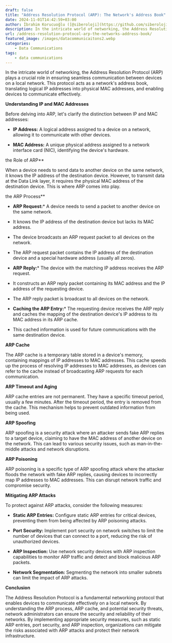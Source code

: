 ```yaml
---
draft: false
title: "Address Resolution Protocol (ARP): The Network's Address Book"
date: 2024-11-01T14:42:59+03:00
author: İbrahim Korucuoğlu ([@siberoloji](https://github.com/siberoloji))
description: In the intricate world of networking, the Address Resolution Protocol (ARP) plays a crucial role in ensuring seamless communication between devices on a local network.
url: /address-resolution-protocol-arp-the-networks-address-book/
featured_image: /images/datacommunicaitons2.webp
categories:
    - Data Communications
tags:
    - data communications
---
```



In the intricate world of networking, the Address Resolution Protocol (ARP) plays a crucial role in ensuring seamless communication between devices on a local network. This protocol acts as a network's address book, translating logical IP addresses into physical MAC addresses, and enabling devices to communicate effectively.



**Understanding IP and MAC Addresses**



Before delving into ARP, let's clarify the distinction between IP and MAC addresses:


* **IP Address:** A logical address assigned to a device on a network, allowing it to communicate with other devices.

* **MAC Address:** A unique physical address assigned to a network interface card (NIC), identifying the device's hardware.




the Role of ARP**



When a device needs to send data to another device on the same network, it knows the IP address of the destination device. However, to transmit data at the Data Link layer, it requires the physical MAC address of the destination device. This is where ARP comes into play.



the ARP Process**


* **ARP Request:*** A device needs to send a packet to another device on the same network.

* It knows the IP address of the destination device but lacks its MAC address.

* The device broadcasts an ARP request packet to all devices on the network.

* The ARP request packet contains the IP address of the destination device and a special hardware address (usually all zeros).



* **ARP Reply:*** The device with the matching IP address receives the ARP request.

* It constructs an ARP reply packet containing its MAC address and the IP address of the requesting device.

* The ARP reply packet is broadcast to all devices on the network.



* **Caching the ARP Entry:*** The requesting device receives the ARP reply and caches the mapping of the destination device's IP address to its MAC address in its ARP cache.

* This cached information is used for future communications with the same destination device.

**ARP Cache**



The ARP cache is a temporary table stored in a device's memory, containing mappings of IP addresses to MAC addresses. This cache speeds up the process of resolving IP addresses to MAC addresses, as devices can refer to the cache instead of broadcasting ARP requests for each communication.



**ARP Timeout and Aging**



ARP cache entries are not permanent. They have a specific timeout period, usually a few minutes. After the timeout period, the entry is removed from the cache. This mechanism helps to prevent outdated information from being used.



**ARP Spoofing**



ARP spoofing is a security attack where an attacker sends fake ARP replies to a target device, claiming to have the MAC address of another device on the network. This can lead to various security issues, such as man-in-the-middle attacks and network disruptions.



**ARP Poisoning**



ARP poisoning is a specific type of ARP spoofing attack where the attacker floods the network with fake ARP replies, causing devices to incorrectly map IP addresses to MAC addresses. This can disrupt network traffic and compromise security.



**Mitigating ARP Attacks**



To protect against ARP attacks, consider the following measures:


* **Static ARP Entries:** Configure static ARP entries for critical devices, preventing them from being affected by ARP poisoning attacks.

* **Port Security:** Implement port security on network switches to limit the number of devices that can connect to a port, reducing the risk of unauthorized devices.

* **ARP Inspection:** Use network security devices with ARP inspection capabilities to monitor ARP traffic and detect and block malicious ARP packets.

* **Network Segmentation:** Segmenting the network into smaller subnets can limit the impact of ARP attacks.




**Conclusion**



The Address Resolution Protocol is a fundamental networking protocol that enables devices to communicate effectively on a local network. By understanding the ARP process, ARP cache, and potential security threats, network administrators can ensure the security and reliability of their networks. By implementing appropriate security measures, such as static ARP entries, port security, and ARP inspection, organizations can mitigate the risks associated with ARP attacks and protect their network infrastructure.
